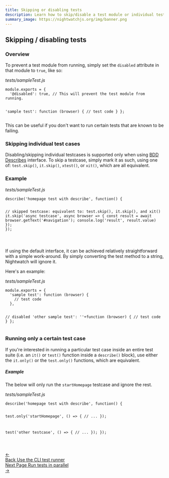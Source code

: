 ```yaml
---
title: Skipping or disabling tests
description: Learn how to skip/disable a test module or individual test cases with Nightwatch.
summary_image: https://nightwatchjs.org/img/banner.png
---
```


<div class="page-header"><h2>Skipping / disabling tests</h2></div>

### Overview
To prevent a test module from running, simply set the `disabled` attribute in that module to `true`, like so:

<div class="sample-test"><i>tests/sampleTest.js</i>
<pre data-language="javascript"><code class="language-javascript">module.exports = {
  '@disabled': true, // This will prevent the test module from running.

  'sample test': function (browser) {
    // test code
  }
};
</code></pre></div>

This can be useful if you don't want to run certain tests that are known to be failing.

### Skipping individual test cases

Disabling/skipping individual testcases is supported only when using [BDD Describes](/guide/writing-tests/test-syntax-bdd.html) interface. To skip a testcase, simply mark it as such, using one of:
`test.skip()`, `it.skip()`, `xtest()`, or `xit()`, which are all equivalent. 

### Example
<div class="sample-test"><i>tests/sampleTest.js</i>
<pre class="line-numbers" data-language="javascript"><code class="language-javascript">describe('homepage test with describe', function() {
  
  // skipped testcase: equivalent to: test.skip(), it.skip(), and xit()
  it.skip('async testcase', async browser => {
    const result = await browser.getText('#navigation');
    console.log('result', result.value)
  });
});

</code></pre></div>

If using the default interface, it can be achieved relatively straightforward with a simple work-around. By simply converting the test method to a string, Nightwatch will ignore it.

Here's an example:
<div class="sample-test"><i>tests/sampleTest.js</i>
<pre class="line-numbers" data-language="javascript"><code class="language-javascript">module.exports = {
  'sample test': function (browser) {
    // test code
  },

  // disabled
  'other sample test': ''+function (browser) {
    // test code
  }
};
</code></pre></div>

### Running only a certain test case

If you're interested in running a particular test case inside an entire test suite (i.e. an `it()` or `test()` function inside a `describe()` block), use either the `it.only()`
or the `test.only()` functions, which are equivalent.

##### Example
The below will only run the `startHomepage` testcase and ignore the rest.

<div class="sample-test"><i>tests/sampleTest.js</i>
<pre class="line-numbers" data-language="javascript"><code class="language-javascript">describe('homepage test with describe', function() {
  
  test.only('startHomepage', () => {
    // ...
  });
  
  test('other testcase', () => {
    // ...
  });
});

</code></pre></div>

 <div class="doc-pagination pt-40">
  <div class="previous">
    <a href="https://nightwatchjs.org/guide/running-tests/using-the-cli-test-runner.html">
      <span>←</span>
        <div class="d-flex flex-column">
          <span class="smallT">Back</span>
          <span class="bigT">Use the CLI test runner</span>
        </div>
    </a>
  </div>
  <div class="next">
    <a href="https://nightwatchjs.org/guide/running-tests/parallel-running.html">
        <div class="d-flex flex-column">
          <span class="smallT">Next Page</span>
          <span class="bigT">Run tests in parallel</span>
        </div>
        <span>→</span>
    </a>
  </div>
</div>

